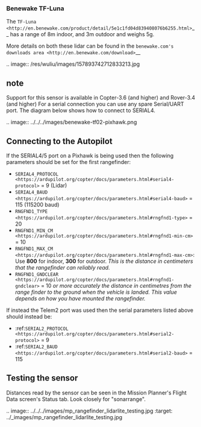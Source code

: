 ### Benewake TF-Luna

The `TF-Luna <http://en.benewake.com/product/detail/5e1c1fd04d839408076b6255.html>`__ has a range of 8m indoor, and 3m outdoor and weighs 5g.

More details on both these lidar can be found in the `benewake.com's downloads area <http://en.benewake.com/download>`__

.. image:: /res/wuliu/images/157893742712833213.jpg

## note
   Support for this sensor is available in Copter-3.6 (and higher) and Rover-3.4 (and higher)
   For a serial connection you can use any spare Serial/UART port.  The diagram below shows how to connect to SERIAL4.

.. image:: ../../../images/benewake-tf02-pixhawk.png


## Connecting to the Autopilot
If the SERIAL4/5 port on a Pixhawk is being used then the following parameters should be set for the first rangefinder:

- `SERIAL4_PROTOCOL <https://ardupilot.org/copter/docs/parameters.html#serial4-protocol>` = 9 (Lidar)
- `SERIAL4_BAUD <https://ardupilot.org/copter/docs/parameters.html#serial4-baud>` = 115 (115200 baud)
- `RNGFND1_TYPE <https://ardupilot.org/copter/docs/parameters.html#rngfnd1-type>` = 20
- `RNGFND1_MIN_CM <https://ardupilot.org/copter/docs/parameters.html#rngfnd1-min-cm>` = 10
- `RNGFND1_MAX_CM <https://ardupilot.org/copter/docs/parameters.html#rngfnd1-max-cm>`: Use **800** for indoor, **300** for outdoor. *This is the distance in centimeters that the rangefinder can reliably read.*
- `RNGFND1_GNDCLEAR <https://ardupilot.org/copter/docs/parameters.html#rngfnd1-gndclear>` = 10 *or more accurately the distance in centimetres from the range finder to the ground when the vehicle is landed.  This value depends on how you have mounted the rangefinder.*

If instead the Telem2 port was used then the serial parameters listed above should instead be:

-  :ref:`SERIAL2_PROTOCOL <https://ardupilot.org/copter/docs/parameters.html#serial2-protocol>` = 9
-  :ref:`SERIAL2_BAUD <https://ardupilot.org/copter/docs/parameters.html#serial2-baud>` = 115


## Testing the sensor
Distances read by the sensor can be seen in the Mission Planner's Flight
Data screen's Status tab. Look closely for "sonarrange".

.. image:: ../../../images/mp_rangefinder_lidarlite_testing.jpg
    :target: ../_images/mp_rangefinder_lidarlite_testing.jpg
